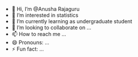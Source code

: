 - 👋 Hi, I’m @Anusha Rajaguru
- 👀 I’m interested in statistics 
- 🌱 I’m currently learning as undergraduate student
- 💞️ I’m looking to collaborate on ...
- 📫 How to reach me ...
- 😄 Pronouns: ...
- ⚡ Fun fact: ...

<!---
AnuGuru98/AnuGuru98 is a ✨ special ✨ repository because its `README.md` (this file) appears on your GitHub profile.
You can click the Preview link to take a look at your changes.
--->
